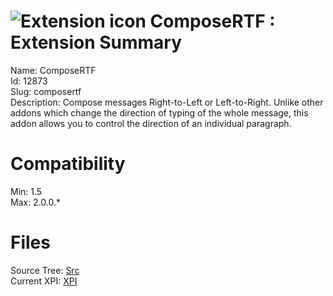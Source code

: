 # ![Extension icon](https://addons.thunderbird.net/user-media/addon_icons/12/12873-64.png?modified=1281040358) ComposeRTF : Extension Summary

Name: ComposeRTF  
Id: 12873  
Slug: composertf  
Description: Compose messages Right-to-Left or Left-to-Right. Unlike other addons which change the direction of typing of the whole message, this addon allows you to control the direction of an individual paragraph.
  

# Compatibility
Min: 1.5  
Max: 2.0.0.*  

# Files

Source Tree: [Src](C:/Dev/Thunderbird/ThunderKdB/xall/xOther/12873-composertf/src)  
Current XPI: [XPI](C:/Dev/Thunderbird/ThunderKdB/xall/xOther/12873-composertf/xpi)  



